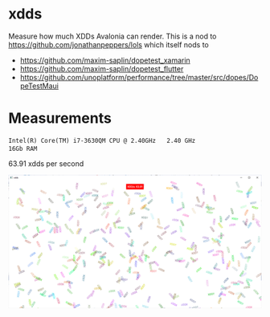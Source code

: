# xdds

Measure how much XDDs Avalonia can render. This is a nod to https://github.com/jonathanpeppers/lols which itself nods to
- https://github.com/maxim-saplin/dopetest_xamarin
- https://github.com/maxim-saplin/dopetest_flutter
- https://github.com/unoplatform/performance/tree/master/src/dopes/DopeTestMaui

# Measurements

```
Intel(R) Core(TM) i7-3630QM CPU @ 2.40GHz   2.40 GHz
16Gb RAM
```

63.91 xdds per second

<img src="docs/measurements.png" width="600" />

